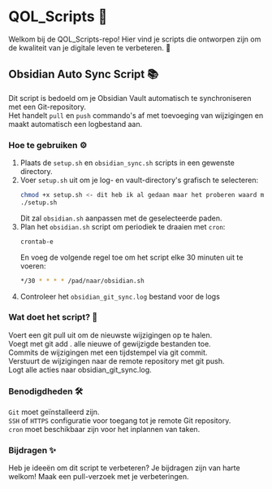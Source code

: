 # QOL_Scripts 🚀

Welkom bij de QOL_Scripts-repo! Hier vind je scripts die ontworpen zijn om de kwaliteit van je digitale leven te verbeteren. 🌟

## Obsidian Auto Sync Script 📚

Dit script is bedoeld om je Obsidian Vault automatisch te synchroniseren met een Git-repository.   
Het handelt `pull` en `push` commando's af met toevoeging van wijzigingen en maakt automatisch een logbestand aan.

### Hoe te gebruiken ⚙️

1. Plaats de `setup.sh` en `obsidian_sync.sh` scripts in een gewenste directory.
2. Voer `setup.sh` uit om je log- en vault-directory's grafisch te selecteren:
   ```bash
   chmod +x setup.sh <- dit heb ik al gedaan maar het proberen waard mocht je tegen problemen aanlopen.
   ./setup.sh
   ```
   Dit zal `obsidian.sh` aanpassen met de geselecteerde paden.
3. Plan het `obsidian.sh` script om periodiek te draaien met `cron`:
   ```bash
   crontab-e
   ```
   En voeg de volgende regel toe om het script elke 30 minuten uit te voeren:
   ```bash
   */30 * * * * /pad/naar/obsidian.sh
   ```
4. Controleer het `obsidian_git_sync.log` bestand voor de logs

### Wat doet het script? 🤖

Voert een git pull uit om de nieuwste wijzigingen op te halen.  
Voegt met git add . alle nieuwe of gewijzigde bestanden toe.  
Commits de wijzigingen met een tijdstempel via git commit.  
Verstuurt de wijzigingen naar de remote repository met git push.  
Logt alle acties naar obsidian_git_sync.log.  

### Benodigdheden 🛠️

`Git` moet geïnstalleerd zijn.  
`SSH` of `HTTPS` configuratie voor toegang tot je remote Git repository.  
`cron` moet beschikbaar zijn voor het inplannen van taken.  

### Bijdragen ✨
Heb je ideeën om dit script te verbeteren? Je bijdragen zijn van harte welkom! Maak een pull-verzoek met je verbeteringen.
